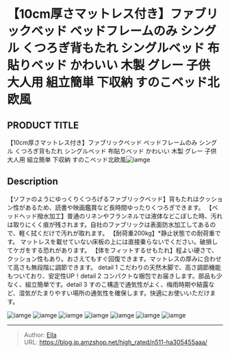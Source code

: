 # 【10cm厚さマットレス付き】ファブリックベッド ベッドフレームのみ シングル くつろぎ背もたれ シングルベッド 布貼りベッド かわいい 木製 グレー 子供 大人用 組立簡単 下収納 すのこベッド北欧風


## PRODUCT TITLE 

【10cm厚さマットレス付き】ファブリックベッド ベッドフレームのみ シングル くつろぎ背もたれ シングルベッド 布貼りベッド かわいい 木製 グレー 子供 大人用 組立簡単 下収納 すのこベッド北欧風![iamge](https://b2bfiles1.gigab2b.cn/image/wkseller/303/20230727_0f1ec87a1a7b3efc6f5ccc5c28087220.jpg)

## Description

【ソファのようにゆっくりくつろげるファブリックベッド】背もたれはクッション性があるため、読書や映画鑑賞など長時間ゆったりくつろぎできます。
【ベッドヘッド撥水加工】普通のリネンやフランネルでは液体などこぼした時、汚れは取りにくく痕が残されます。自社のファブリックは表面防水加工してあるので、軽く拭くだけで汚れが取れます。
【耐荷重200kg】*静止状態での耐荷重です。 マットレスを載せていない床板の上には直接乗らないでください。破損してケガをする恐れがあります。
【体をフィットするせもたれ】程よい硬さで、クッション性もあり。おさえてもすぐ回復できます。マットレスの厚みに合わせて高さも無段階に調節できます。
detail 1 こだわりの天然木脚で、高さ調節機能もついており、安定性UP！detail 2 コンパクトな梱包でお届きします。部品も少なく、組立簡単です。detail 3 すのこ構造で通気性がよく、梅雨時期や結露など、湿気がたまりやすい場所の通気性を確保します。快適にお使いいただけます。





![iamge](https://b2bfiles1.gigab2b.cn/image/wkseller/303/20230531_0a4aa1e2127ac73312b670fcd3796c57.jpg)
![iamge](https://b2bfiles1.gigab2b.cn/image/wkseller/303/197100床垫/米白/20201021_1a36ce81b2ff9ee357a5d03428474ce1.jpg)
![iamge](https://b2bfiles1.gigab2b.cn/image/wkseller/303/20230531_bb5b79d0456b64c46c1d73e7ba9f4710.jpg)
![iamge](https://b2bfiles1.gigab2b.cn/image/wkseller/303/20230531_3670783665b38c93dc3ee9ea81d5b230.jpg)
![iamge](https://b2bfiles1.gigab2b.cn/image/wkseller/303/20230531_84c4fe8dea348b00819b58c9dce6bc61.jpg)
![iamge](https://b2bfiles1.gigab2b.cn/image/wkseller/303/20230531_8d34b744ef6efecbacdf12843b9a23c8.jpg)
![iamge](https://b2bfiles1.gigab2b.cn/image/wkseller/303/20230531_43de2f5cd2a21ffbbc13bee723deeca5.jpg)


---

> Author: [Ella](https://blog.jp.amzshop.net/)  
> URL: https://blog.jp.amzshop.net/high_rated/n511-ha305455aaa/  

